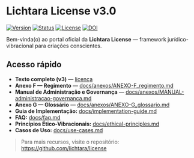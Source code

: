 # Lichtara License v3.0

[![Version](https://img.shields.io/badge/version-3.0-blue.svg?style=flat-square)](#)
[![Status](https://img.shields.io/badge/status-active-brightgreen.svg?style=flat-square)](#)
[![License](https://img.shields.io/badge/license-Lichtara%20v3.0-purple.svg?style=flat-square)](#)
[![DOI](https://zenodo.org/badge/DOI/10.5281/zenodo.16762058.svg)](https://doi.org/10.5281/zenodo.16762058)

Bem-vinda(o) ao portal oficial da **Lichtara License** — framework jurídico-vibracional
para criações conscientes.

## Acesso rápido

- **Texto completo (v3)** — [licença](../versoes/v3.0/LICHTARA-LICENSEv3.0.md)
- **Anexo F — Regimento** — [docs/anexos/ANEXO-F_regimento.md](anexos/ANEXO-F_regimento.md)
- **Manual de Administração e Governança** — [docs/anexos/MANUAL-administracao-governanca.md](anexos/MANUAL-administracao-governanca.md)
- **Anexo G — Glossário** — [docs/anexos/ANEXO-G_glossario.md](anexos/ANEXO-G_glossario.md)
- **Guia de Implementação:** [docs/implementation-guide.md](implementation-guide.md)
- **FAQ:** [docs/faq.md](faq.md)
- **Princípios Ético-Vibracionais:** [docs/ethical-principles.md](ethical-principles.md)
- **Casos de Uso:** [docs/use-cases.md](use-cases.md)

> Para mais recursos, visite o repositório:
> https://github.com/lichtara/license
